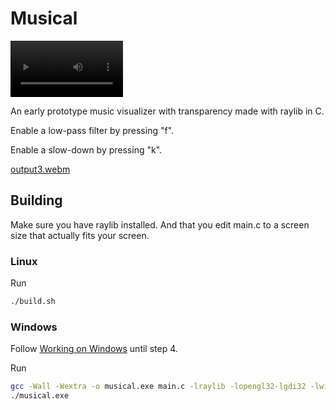 # Musical

<video src='https://github.com/tuturuam/musical/assets/31025785/e634790a-6299-4e7e-b43d-7b3ae04366c5' width=180/>
</video>





An early prototype music visualizer with transparency made with raylib in C.

Enable a low-pass filter by pressing "f".

Enable a slow-down by pressing "k".

[output3.webm](https://github.com/tuturuam/musical/assets/31025785/f3e2cd97-fd93-40c5-86ae-e223123a3c10)


## Building 

Make sure you have raylib installed. And that you edit main.c to a screen size that actually fits your screen.

### Linux
Run 
```bash
./build.sh
```

### Windows
Follow [Working on Windows](https://github.com/raysan5/raylib/wiki/Working-on-Windows#manual-setup-with-w64devkit) until step 4.

Run
```bash
gcc -Wall -Wextra -o musical.exe main.c -lraylib -lopengl32-lgdi32 -lwinmm -DPLATFORM_DESKTOP
./musical.exe
```

